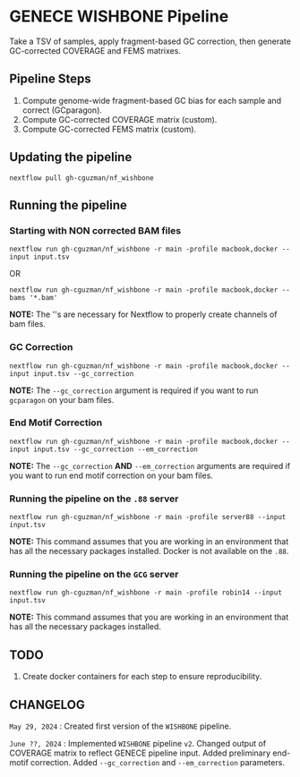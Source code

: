 # GENECE WISHBONE Pipeline

Take a TSV of samples, apply fragment-based GC correction, then generate GC-corrected COVERAGE and FEMS matrixes.

## Pipeline Steps

1. Compute genome-wide fragment-based GC bias for each sample and correct (GCparagon).
2. Compute GC-corrected COVERAGE matrix (custom).
3. Compute GC-corrected FEMS matrix (custom).

## Updating the pipeline
```
nextflow pull gh-cguzman/nf_wishbone
```

## Running the pipeline

### Starting with **NON** corrected BAM files
```
nextflow run gh-cguzman/nf_wishbone -r main -profile macbook,docker --input input.tsv
```
OR
```
nextflow run gh-cguzman/nf_wishbone -r main -profile macbook,docker --bams '*.bam'
```

**NOTE:** The ''s are necessary for Nextflow to properly create channels of bam files.

### GC Correction
```
nextflow run gh-cguzman/nf_wishbone -r main -profile macbook,docker --input input.tsv --gc_correction
```

**NOTE:** The `--gc_correction` argument is required if you want to run `gcparagon` on your bam files.

### End Motif Correction
```
nextflow run gh-cguzman/nf_wishbone -r main -profile macbook,docker --input input.tsv --gc_correction --em_correction
```

**NOTE:** The `--gc_correction` **AND** `--em_correction` arguments are required if you want to run end motif correction on your bam files.

### Running the pipeline on the `.88` server
```
nextflow run gh-cguzman/nf_wishbone -r main -profile server88 --input input.tsv
```

**NOTE:** This command assumes that you are working in an environment that has all the necessary packages installed. Docker is not available on the `.88`.

### Running the pipeline on the `GCG` server
```
nextflow run gh-cguzman/nf_wishbone -r main -profile robin14 --input input.tsv
```

**NOTE:** This command assumes that you are working in an environment that has all the necessary packages installed.

## TODO

1. Create docker containers for each step to ensure reproducibility.

## CHANGELOG

`May 29, 2024` : Created first version of the `WISHBONE` pipeline.

`June ??, 2024` : Implemented `WISHBONE` pipeline `v2`. Changed output of COVERAGE matrix to reflect GENECE pipeline input. Added preliminary end-motif correction. Added `--gc_correction` and `--em_correction` parameters.